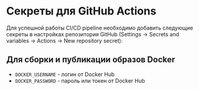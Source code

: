 # Секреты для GitHub Actions

Для успешной работы CI/CD pipeline необходимо добавить следующие секреты в настройках репозитория GitHub (Settings -> Secrets and variables -> Actions -> New repository secret):

## Для сборки и публикации образов Docker

- `DOCKER_USERNAME` - логин от Docker Hub
- `DOCKER_PASSWORD` - пароль или токен от Docker Hub
